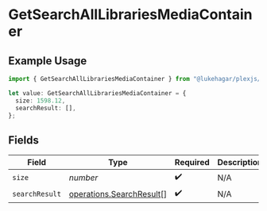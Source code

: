 # GetSearchAllLibrariesMediaContainer

## Example Usage

```typescript
import { GetSearchAllLibrariesMediaContainer } from "@lukehagar/plexjs/sdk/models/operations";

let value: GetSearchAllLibrariesMediaContainer = {
  size: 1598.12,
  searchResult: [],
};
```

## Fields

| Field                                                                       | Type                                                                        | Required                                                                    | Description                                                                 |
| --------------------------------------------------------------------------- | --------------------------------------------------------------------------- | --------------------------------------------------------------------------- | --------------------------------------------------------------------------- |
| `size`                                                                      | *number*                                                                    | :heavy_check_mark:                                                          | N/A                                                                         |
| `searchResult`                                                              | [operations.SearchResult](../../../sdk/models/operations/searchresult.md)[] | :heavy_check_mark:                                                          | N/A                                                                         |